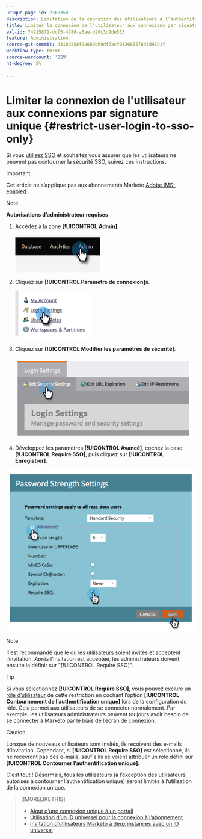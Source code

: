 ```yaml
---
unique-page-id: 2360358
description: Limitation de la connexion des utilisateurs à l’authentification unique - Documents Marketo - Documentation du produit
title: Limiter la connexion de l'utilisateur aux connexions par signature unique
exl-id: 74915871-dcf5-478d-a5ae-b20c3d2de553
feature: Administration
source-git-commit: 431bd258f9a68bbb9df7acf043085578d3d91b1f
workflow-type: tm+mt
source-wordcount: '229'
ht-degree: 5%

---
```


# Limiter la connexion de l&#39;utilisateur aux connexions par signature unique {#restrict-user-login-to-sso-only}

Si vous [ utilisez SSO](/help/marketo/product-docs/administration/additional-integrations/add-single-sign-on-to-a-portal.md) et souhaitez vous assurer que les utilisateurs ne peuvent pas contourner la sécurité SSO, suivez ces instructions.

>[!IMPORTANT]
>
>Cet article ne s’applique pas aux abonnements Marketo [Adobe IMS-enabled](/help/marketo/product-docs/administration/marketo-with-adobe-identity/adobe-identity-management-overview.md).

>[!NOTE]
>
>**Autorisations d’administrateur requises**

1. Accédez à la zone **[!UICONTROL Admin]**.

   ![](assets/restrict-user-login-to-sso-only-1.png)

1. Cliquez sur **[!UICONTROL Paramètre de connexion]s**.

   ![](assets/restrict-user-login-to-sso-only-2.png)

1. Cliquez sur **[!UICONTROL Modifier les paramètres de sécurité]**.

   ![](assets/restrict-user-login-to-sso-only-3.png)

1. Développez les paramètres **[!UICONTROL Avancé]**, cochez la case **[!UICONTROL Require SSO]**, puis cliquez sur **[!UICONTROL Enregistrer]**.

![](assets/restrict-user-login-to-sso-only-4.png)

>[!NOTE]
>
>Il est recommandé que le ou les utilisateurs soient invités et acceptent l’invitation. _Après_ l’invitation est acceptée, les administrateurs doivent ensuite la définir sur &quot;[!UICONTROL Require SSO]&quot;.

>[!TIP]
>
>Si vous sélectionnez **[!UICONTROL Require SSO]**, vous pouvez exclure un [rôle d’utilisateur](/help/marketo/product-docs/administration/users-and-roles/create-delete-edit-and-change-a-user-role.md) de cette restriction en cochant l’option **[!UICONTROL Contournement de l’authentification unique]** lors de la configuration du rôle. Cela permet aux utilisateurs de se connecter normalement. Par exemple, les utilisateurs administrateurs peuvent toujours avoir besoin de se connecter à Marketo par le biais de l’écran de connexion.

>[!CAUTION]
>
>Lorsque de nouveaux utilisateurs sont invités, ils reçoivent des e-mails d’invitation. Cependant, si **[!UICONTROL Require SSO]** est sélectionné, ils ne recevront pas ces e-mails, sauf s’ils se voient attribuer un rôle défini sur **[!UICONTROL Contourner l’authentification unique]**.

C&#39;est tout ! Désormais, tous les utilisateurs (à l’exception des utilisateurs autorisés à contourner l’authentification unique) seront limités à l’utilisation de la connexion unique.

>[!MORELIKETHIS]
>
>* [Ajout d’une connexion unique à un portail](/help/marketo/product-docs/administration/additional-integrations/add-single-sign-on-to-a-portal.md)
>* [ Utilisation d’un ID universel pour la connexion à l’abonnement ](/help/marketo/product-docs/administration/settings/using-a-universal-id-for-subscription-login.md)
>* [Invitation d’utilisateurs Marketo à deux instances avec un ID universel](https://nation.marketo.com/t5/Knowledgebase/Inviting-Marketo-Users-to-Two-Instances-with-Universal-ID-UID/ta-p/251122)
